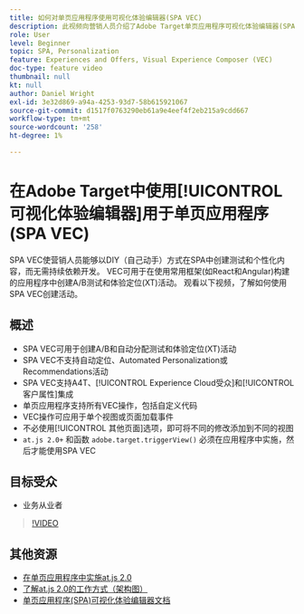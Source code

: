 ```yaml
---
title: 如何对单页应用程序使用可视化体验编辑器(SPA VEC)
description: 此视频向营销人员介绍了Adobe Target单页应用程序可视化体验编辑器(SPA VEC)。 观看此视频，了解如何使用SPA VEC创建活动。
role: User
level: Beginner
topic: SPA, Personalization
feature: Experiences and Offers, Visual Experience Composer (VEC)
doc-type: feature video
thumbnail: null
kt: null
author: Daniel Wright
exl-id: 3e32d869-a94a-4253-93d7-58b615921067
source-git-commit: d1517f0763290eb61a9e4eef4f2eb215a9cdd667
workflow-type: tm+mt
source-wordcount: '258'
ht-degree: 1%

---
```


# 在Adobe Target中使用[!UICONTROL 可视化体验编辑器]用于单页应用程序(SPA VEC)

SPA VEC使营销人员能够以DIY（自己动手）方式在SPA中创建测试和个性化内容，而无需持续依赖开发。 VEC可用于在使用常用框架(如React和Angular)构建的应用程序中创建A/B测试和体验定位(XT)活动。 观看以下视频，了解如何使用SPA VEC创建活动。

## 概述

* SPA VEC可用于创建A/B和自动分配测试和体验定位(XT)活动
* SPA VEC不支持自动定位、Automated Personalization或Recommendations活动
* SPA VEC支持A4T、[!UICONTROL Experience Cloud受众]和[!UICONTROL 客户属性]集成
* 单页应用程序支持所有VEC操作，包括自定义代码
* VEC操作可应用于单个视图或页面加载事件
* 不必使用[!UICONTROL 其他页面]选项，即可将不同的修改添加到不同的视图
* `at.js 2.0+` 和函数 `adobe.target.triggerView()` 必须在应用程序中实施，然后才能使用SPA VEC

## 目标受众

* 业务从业者

>[!VIDEO](https://video.tv.adobe.com/v/26249?quality=12)


## 其他资源

* [在单页应用程序中实施at.js 2.0](../implementation/implement-atjs-20-in-a-single-page-application.md)
* [了解at.js 2.0的工作方式（架构图）](../implementation/understanding-how-atjs-20-works.md)
* [单页应用程序(SPA)可视化体验编辑器文档](https://experienceleague.adobe.com/docs/target/using/experiences/spa-visual-experience-composer.html?lang=en)
